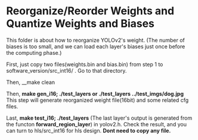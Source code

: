# Reorganize/Reorder Weights and Quantize Weights and Biases
This folder is about how to reorganize YOLOv2's weight. (The number of biases is too small, and we can load each layer's biases just once before the computing phase.)

First, just copy two files(weights.bin and bias.bin) from step 1 to software_version/src_int16/ . Go to that directory.

Then, __make clean

Then, __make gen_i16; ./test_layers or ./test_layers ../test_imgs/dog.jpg__ This step will generate reorganized weight file(16bit) and some related cfg files.

Last, __make test_i16; ./test_layers__ (The last layer's output is generated from the functon __forward_region_layer__) in yolov2.h. Check the result, and you can turn to hls/src_int16 for hls design. __Dont need to copy any file.__


